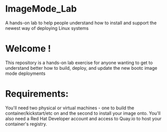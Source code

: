 # ImageMode_Lab
A hands-on lab to help people understand how to install and support the newest way of deploying Linux systems

# Welcome ! 
This repository is a hands-on lab exercise for anyone wanting to get to understand better how to build, deploy, and update the new bootc image mode deployments

# Requirements: 
You'll need two physical or virtual machines - one to build the container/kickstart/etc on and the second to install your image onto. 
You'll also need a Red Hat Developer account and access to Quay.io to host your container's registry.
